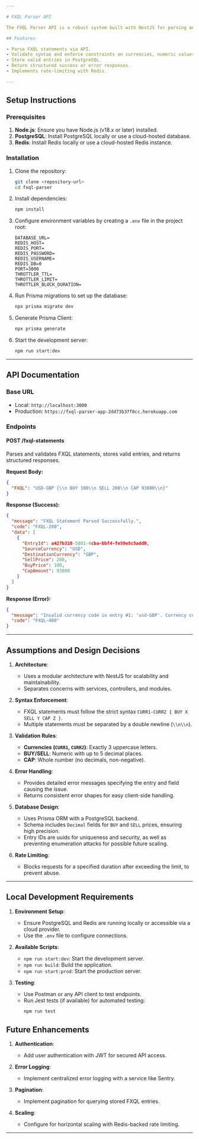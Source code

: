 ```yaml
---

# FXQL Parser API

The FXQL Parser API is a robust system built with NestJS for parsing and validating Foreign Exchange Query Language (FXQL) statements. It validates the syntax, stores valid entries in a PostgreSQL database using Prisma ORM, and provides appropriate responses for both valid and invalid FXQL statements.

## Features

- Parse FXQL statements via API.
- Validate syntax and enforce constraints on currencies, numeric values, and caps.
- Store valid entries in PostgreSQL.
- Return structured success or error responses.
- Implements rate-limiting with Redis.

---
```


## Setup Instructions

### Prerequisites

1. **Node.js**: Ensure you have Node.js (v18.x or later) installed.
2. **PostgreSQL**: Install PostgreSQL locally or use a cloud-hosted database.
3. **Redis**: Install Redis locally or use a cloud-hosted Redis instance.

### Installation

1. Clone the repository:
   ```bash
   git clone <repository-url>
   cd fxql-parser
   ```

2. Install dependencies:

   ```bash
   npm install
   ```

3. Configure environment variables by creating a `.env` file in the project root:

   ```env
   DATABASE_URL=
   REDIS_HOST=
   REDIS_PORT=
   REDIS_PASSWORD=
   REDIS_USERNAME=
   REDIS_DB=0
   PORT=3000
   THROTTLER_TTL=
   THROTTLER_LIMIT=
   THROTTLER_BLOCK_DURATION=
   ```

4. Run Prisma migrations to set up the database:

   ```bash
   npx prisma migrate dev
   ```

5. Generate Prisma Client:

   ```bash
   npx prisma generate
   ```

6. Start the development server:
   ```bash
   npm run start:dev
   ```

---

## API Documentation

### Base URL

- Local: `http://localhost:3000`
- Production: `https://fxql-parser-app-2dd73b37f0cc.herokuapp.com`

### Endpoints

#### **POST /fxql-statements**

Parses and validates FXQL statements, stores valid entries, and returns structured responses.

**Request Body:**

```json
{
  "FXQL": "USD-GBP {\\n BUY 100\\n SELL 200\\n CAP 93800\\n}"
}
```

**Response (Success):**

```json
{
  "message": "FXQL Statement Parsed Successfully.",
  "code": "FXQL-200",
  "data": [
    {
      "EntryId": a427b310-5801-4cba-bbf4-fe59e8c5add0,
      "SourceCurrency": "USD",
      "DestinationCurrency": "GBP",
      "SellPrice": 200,
      "BuyPrice": 100,
      "CapAmount": 93800
    }
  ]
}
```

**Response (Error):**

```json
{
  "message": "Invalid currency code in entry #1: 'usd-GBP'. Currency codes must be exactly 3 uppercase letters.",
  "code": "FXQL-400"
}
```

---

## Assumptions and Design Decisions

1. **Architecture**:
   - Uses a modular architecture with NestJS for scalability and maintainability.
   - Separates concerns with services, controllers, and modules.

2. **Syntax Enforcement**:

   - FXQL statements must follow the strict syntax `CURR1-CURR2 { BUY X SELL Y CAP Z }`.
   - Multiple statements must be separated by a double newline (`\\n\\n`).

3. **Validation Rules**:

   - **Currencies (`CURR1`, `CURR2`)**: Exactly 3 uppercase letters.
   - **BUY/SELL**: Numeric with up to 5 decimal places.
   - **CAP**: Whole number (no decimals, non-negative).

4. **Error Handling**:

   - Provides detailed error messages specifying the entry and field causing the issue.
   - Returns consistent error shapes for easy client-side handling.

5. **Database Design**:

   - Uses Prisma ORM with a PostgreSQL backend.
   - Schema includes `Decimal` fields for `BUY` and `SELL` prices, ensuring high precision.
   - Entry IDs are uuids for uniqueness and security, as well as preventing enumeration attacks for possible future scaling.

6. **Rate Limiting**:
   - Blocks requests for a specified duration after exceeding the limit, to prevent abuse. 

---

## Local Development Requirements

1. **Environment Setup**:

   - Ensure PostgreSQL and Redis are running locally or accessible via a cloud provider.
   - Use the `.env` file to configure connections.

2. **Available Scripts**:

   - `npm run start:dev`: Start the development server.
   - `npm run build`: Build the application.
   - `npm run start:prod`: Start the production server.

3. **Testing**:
   - Use Postman or any API client to test endpoints.
   - Run Jest tests (if available) for automated testing:
     ```bash
     npm run test
     ```

## Future Enhancements

1. **Authentication**:

   - Add user authentication with JWT for secured API access.

2. **Error Logging**:

   - Implement centralized error logging with a service like Sentry.

3. **Pagination**:

   - Implement pagination for querying stored FXQL entries.

4. **Scaling**:
   - Configure for horizontal scaling with Redis-backed rate limiting.

---
